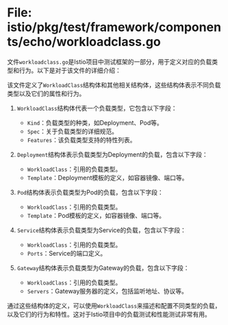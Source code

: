 # File: istio/pkg/test/framework/components/echo/workloadclass.go

文件`workloadclass.go`是Istio项目中测试框架的一部分，用于定义对应的负载类型和行为。以下是对于该文件的详细介绍：

该文件定义了`WorkloadClass`结构体和其他相关结构体，这些结构体表示不同负载类型以及它们的属性和行为。

1. `WorkloadClass`结构体代表一个负载类型，它包含以下字段：
   - `Kind`：负载类型的种类，如Deployment、Pod等。
   - `Spec`：关于负载类型的详细规范。
   - `Features`：该负载类型支持的特性列表。

2. `Deployment`结构体表示负载类型为Deployment的负载，包含以下字段：
   - `WorkloadClass`：引用的负载类型。
   - `Template`：Deployment模板的定义，如容器镜像、端口等。

3. `Pod`结构体表示负载类型为Pod的负载，包含以下字段：
   - `WorkloadClass`：引用的负载类型。
   - `Template`：Pod模板的定义，如容器镜像、端口等。

4. `Service`结构体表示负载类型为Service的负载，包含以下字段：
   - `WorkloadClass`：引用的负载类型。
   - `Ports`：Service的端口定义。

5. `Gateway`结构体表示负载类型为Gateway的负载，包含以下字段：
   - `WorkloadClass`：引用的负载类型。
   - `Servers`：Gateway服务器的定义，包括监听地址、协议等。

通过这些结构体的定义，可以使用`WorkloadClass`来描述和配置不同类型的负载，以及它们的行为和特性。这对于Istio项目中的负载测试和性能测试非常有用。

